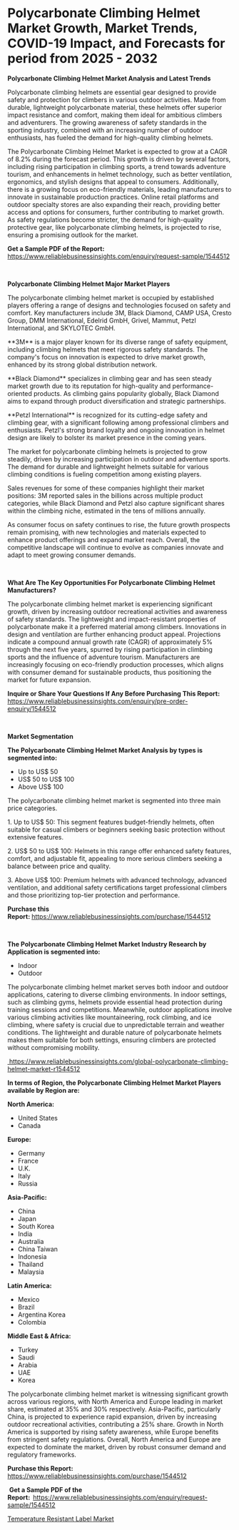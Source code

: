 <p><h1>Polycarbonate Climbing Helmet Market Growth, Market Trends, COVID-19 Impact, and Forecasts for period from 2025 - 2032</h1></p><p><strong>Polycarbonate Climbing Helmet Market Analysis and Latest Trends</strong></p>
<p><p>Polycarbonate climbing helmets are essential gear designed to provide safety and protection for climbers in various outdoor activities. Made from durable, lightweight polycarbonate material, these helmets offer superior impact resistance and comfort, making them ideal for ambitious climbers and adventurers. The growing awareness of safety standards in the sporting industry, combined with an increasing number of outdoor enthusiasts, has fueled the demand for high-quality climbing helmets.</p><p>The Polycarbonate Climbing Helmet Market is expected to grow at a CAGR of 8.2% during the forecast period. This growth is driven by several factors, including rising participation in climbing sports, a trend towards adventure tourism, and enhancements in helmet technology, such as better ventilation, ergonomics, and stylish designs that appeal to consumers. Additionally, there is a growing focus on eco-friendly materials, leading manufacturers to innovate in sustainable production practices. Online retail platforms and outdoor specialty stores are also expanding their reach, providing better access and options for consumers, further contributing to market growth. As safety regulations become stricter, the demand for high-quality protective gear, like polycarbonate climbing helmets, is projected to rise, ensuring a promising outlook for the market.</p></p>
<p><strong>Get a Sample PDF of the Report:&nbsp;</strong> <a href="https://www.reliablebusinessinsights.com/enquiry/request-sample/1544512?utm_campaign=2132&utm_medium=2&utm_source=Github&utm_content=ia&utm_term=09022025&utm_id=polycarbonate-climbing-helmet">https://www.reliablebusinessinsights.com/enquiry/request-sample/1544512</a></p>
<p>&nbsp;</p>
<p><strong>Polycarbonate Climbing Helmet Major Market Players</strong></p>
<p><p>The polycarbonate climbing helmet market is occupied by established players offering a range of designs and technologies focused on safety and comfort. Key manufacturers include 3M, Black Diamond, CAMP USA, Cresto Group, DMM International, Edelrid GmbH, Grivel, Mammut, Petzl International, and SKYLOTEC GmbH.</p><p>**3M** is a major player known for its diverse range of safety equipment, including climbing helmets that meet rigorous safety standards. The company's focus on innovation is expected to drive market growth, enhanced by its strong global distribution network.</p><p>**Black Diamond** specializes in climbing gear and has seen steady market growth due to its reputation for high-quality and performance-oriented products. As climbing gains popularity globally, Black Diamond aims to expand through product diversification and strategic partnerships.</p><p>**Petzl International** is recognized for its cutting-edge safety and climbing gear, with a significant following among professional climbers and enthusiasts. Petzl's strong brand loyalty and ongoing innovation in helmet design are likely to bolster its market presence in the coming years.</p><p>The market for polycarbonate climbing helmets is projected to grow steadily, driven by increasing participation in outdoor and adventure sports. The demand for durable and lightweight helmets suitable for various climbing conditions is fueling competition among existing players.</p><p>Sales revenues for some of these companies highlight their market positions: 3M reported sales in the billions across multiple product categories, while Black Diamond and Petzl also capture significant shares within the climbing niche, estimated in the tens of millions annually.</p><p>As consumer focus on safety continues to rise, the future growth prospects remain promising, with new technologies and materials expected to enhance product offerings and expand market reach. Overall, the competitive landscape will continue to evolve as companies innovate and adapt to meet growing consumer demands.</p></p>
<p>&nbsp;</p>
<p><strong>What Are The Key Opportunities For Polycarbonate Climbing Helmet Manufacturers?</strong></p>
<p><p>The polycarbonate climbing helmet market is experiencing significant growth, driven by increasing outdoor recreational activities and awareness of safety standards. The lightweight and impact-resistant properties of polycarbonate make it a preferred material among climbers. Innovations in design and ventilation are further enhancing product appeal. Projections indicate a compound annual growth rate (CAGR) of approximately 5% through the next five years, spurred by rising participation in climbing sports and the influence of adventure tourism. Manufacturers are increasingly focusing on eco-friendly production processes, which aligns with consumer demand for sustainable products, thus positioning the market for future expansion.</p></p>
<p><strong>Inquire or Share Your Questions If Any Before Purchasing This Report:</strong> <a href="https://www.reliablebusinessinsights.com/enquiry/pre-order-enquiry/1544512?utm_campaign=2132&utm_medium=2&utm_source=Github&utm_content=ia&utm_term=09022025&utm_id=polycarbonate-climbing-helmet">https://www.reliablebusinessinsights.com/enquiry/pre-order-enquiry/1544512</a></p>
<p>&nbsp;</p>
<p><strong>Market Segmentation</strong></p>
<p><strong>The Polycarbonate Climbing Helmet Market Analysis by types is segmented into:</strong></p>
<p><ul><li>Up to US$ 50</li><li>US$ 50 to US$ 100</li><li>Above US$ 100</li></ul></p>
<p><p>The polycarbonate climbing helmet market is segmented into three main price categories. </p><p>1. Up to US$ 50: This segment features budget-friendly helmets, often suitable for casual climbers or beginners seeking basic protection without extensive features.</p><p>2. US$ 50 to US$ 100: Helmets in this range offer enhanced safety features, comfort, and adjustable fit, appealing to more serious climbers seeking a balance between price and quality.</p><p>3. Above US$ 100: Premium helmets with advanced technology, advanced ventilation, and additional safety certifications target professional climbers and those prioritizing top-tier protection and performance.</p></p>
<p><strong>Purchase this Report:&nbsp;</strong><a href="https://www.reliablebusinessinsights.com/purchase/1544512?utm_campaign=2132&utm_medium=2&utm_source=Github&utm_content=ia&utm_term=09022025&utm_id=polycarbonate-climbing-helmet">https://www.reliablebusinessinsights.com/purchase/1544512</a></p>
<p>&nbsp;</p>
<p><strong>The Polycarbonate Climbing Helmet Market Industry Research by Application is segmented into:</strong></p>
<p><ul><li>Indoor</li><li>Outdoor</li></ul></p>
<p><p>The polycarbonate climbing helmet market serves both indoor and outdoor applications, catering to diverse climbing environments. In indoor settings, such as climbing gyms, helmets provide essential head protection during training sessions and competitions. Meanwhile, outdoor applications involve various climbing activities like mountaineering, rock climbing, and ice climbing, where safety is crucial due to unpredictable terrain and weather conditions. The lightweight and durable nature of polycarbonate helmets makes them suitable for both settings, ensuring climbers are protected without compromising mobility.</p></p>
<p><a href="https://www.reliablebusinessinsights.com/global-polycarbonate-climbing-helmet-market-r1544512?utm_campaign=2132&utm_medium=2&utm_source=Github&utm_content=ia&utm_term=09022025&utm_id=polycarbonate-climbing-helmet">&nbsp;https://www.reliablebusinessinsights.com/global-polycarbonate-climbing-helmet-market-r1544512</a></p>
<p><strong>In terms of Region, the Polycarbonate Climbing Helmet Market Players available by Region are:</strong></p>
<p>
    <p> <strong> North America: </strong>
        <ul>
            <li>United States</li>
            <li>Canada</li>
        </ul>
        </p> 
    <p> <strong> Europe: </strong>
        <ul>
            <li>Germany</li>
            <li>France</li>
            <li>U.K.</li>
            <li>Italy</li>
            <li>Russia</li>
        </ul>
        </p> 
    <p> <strong> Asia-Pacific: </strong>
        <ul>
            <li>China</li>
            <li>Japan</li>
            <li>South Korea</li>
            <li>India</li>
            <li>Australia</li>
            <li>China Taiwan</li>
            <li>Indonesia</li>
            <li>Thailand</li>
            <li>Malaysia</li>
        </ul>
        </p> 
    <p> <strong> Latin America: </strong>
        <ul>
            <li>Mexico</li>
            <li>Brazil</li>
            <li>Argentina Korea</li>
            <li>Colombia</li>
        </ul>
        </p> 
    <p> <strong> Middle East & Africa: </strong>
        <ul>
            <li>Turkey</li>
            <li>Saudi</li>
            <li>Arabia</li>
            <li>UAE</li>
            <li>Korea</li>
        </ul>
    </p>
    </p>
<p><p>The polycarbonate climbing helmet market is witnessing significant growth across various regions, with North America and Europe leading in market share, estimated at 35% and 30% respectively. Asia-Pacific, particularly China, is projected to experience rapid expansion, driven by increasing outdoor recreational activities, contributing a 25% share. Growth in North America is supported by rising safety awareness, while Europe benefits from stringent safety regulations. Overall, North America and Europe are expected to dominate the market, driven by robust consumer demand and regulatory frameworks.</p></p>
<p><strong>Purchase this Report: </strong><a href="https://www.reliablebusinessinsights.com/purchase/1544512?utm_campaign=2132&utm_medium=2&utm_source=Github&utm_content=ia&utm_term=09022025&utm_id=polycarbonate-climbing-helmet">https://www.reliablebusinessinsights.com/purchase/1544512</a></p>
<p>&nbsp;<strong>Get a Sample PDF of the Report:&nbsp;&nbsp;</strong><a href="https://www.reliablebusinessinsights.com/enquiry/request-sample/1544512?utm_campaign=2132&utm_medium=2&utm_source=Github&utm_content=ia&utm_term=09022025&utm_id=polycarbonate-climbing-helmet">https://www.reliablebusinessinsights.com/enquiry/request-sample/1544512</a></p>
<p><strong></strong></p>
<p><p><a href="https://github.com/shondapmbau/Market-Research-Report-List-1/blob/main/temperature-resistant-label-market.md?utm_campaign=2132&utm_medium=2&utm_source=Github&utm_content=ia&utm_term=09022025&utm_id=polycarbonate-climbing-helmet">Temperature Resistant Label Market</a></p></p>